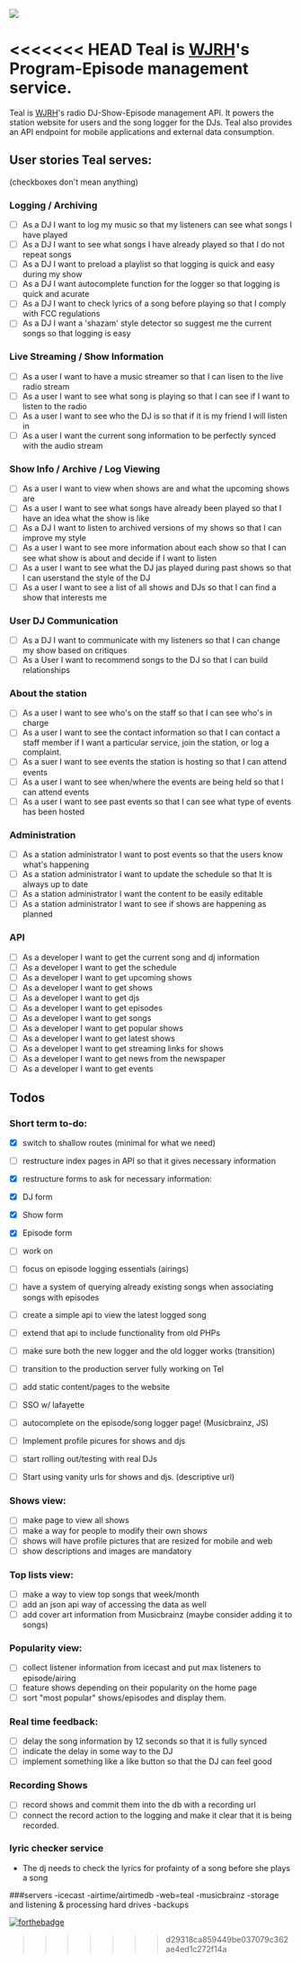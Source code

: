 ![](http://wjrh.org/teal-logo.png)

<<<<<<< HEAD
Teal is [WJRH](http://wjrh.org)'s Program-Episode management service.
=======
Teal is [WJRH](http://wjrh.org)'s radio DJ-Show-Episode management API. It powers the station website for users and the song logger for the DJs. Teal also provides an API endpoint for mobile applications and external data consumption.

## User stories Teal serves:
(checkboxes don't mean anything)
### Logging / Archiving
 - [ ] As a DJ I want to log my music so that my listeners can see what songs I have played
 - [ ] As a DJ I want to see what songs I have already played so that I do not repeat songs
 - [ ] As a DJ I want to preload a playlist so that logging is quick and easy during my show
 - [ ] As a DJ I want autocomplete function for the logger so that logging is quick and acurate
 - [ ] As a DJ I want to check lyrics of a song before playing so that I comply with FCC regulations
 - [ ] As a DJ I want a 'shazam' style detector so suggest me the current songs so that logging is easy
  
### Live Streaming / Show Information
 - [ ] As a user I want to have a music streamer so that I can lisen to the live radio stream
 - [ ] As a user I want to see what song is playing so that I can see if I want to listen to the radio
 - [ ] As a user I want to see who the DJ is so that if it is my friend I will listen in
 - [ ] As a user I want the current song information to be perfectly synced with the audio stream

### Show Info /  Archive / Log Viewing
 - [ ] As a user I want to view when shows are and what the upcoming shows are
 - [ ] As a user I want to see what songs have already been played so that I have an idea what the show is like 
 - [ ] As a DJ I want to listen to archived versions of my shows so that I can improve my style
 - [ ] As a user I want to see more information about each show so that I can see what show is about and decide if I want to listen
 - [ ] As a user I want to see what the DJ jas played during past shows so that I can userstand the style of the DJ
 - [ ] As a user I want to see a list of all shows and DJs so that I can find a show that interests me

### User DJ Communication
 - [ ] As a DJ I want to communicate with my listeners so that I can change my show based on critiques
 - [ ] As a User I want to recommend songs to the DJ so that I can build relationships 

### About the station
 - [ ] As a user I want to see who's on the staff so that I can see who's in charge
 - [ ] As a user I want to see the contact information so that I can contact a staff member if I want a particular service, join the station, or log a complaint.
 - [ ] As a suer I want to see events the station is hosting so that I can attend events
 - [ ] As a user I want to see when/where the events are being held so that I can attend events
 - [ ] As a user I want to see past events so that I can see what type of events has been hosted

### Administration
 - [ ] As a station administrator I want to post events so that the users know what's happening
 - [ ] As a station administrator I want to update the schedule so that It is always up to date
 - [ ] As a station administrator I want the content to be easily editable
 - [ ] As a station administrator I want to see if shows are happening as planned

### API
 - [ ] As a developer I want to get the current song and dj information
 - [ ] As a developer I want to get the schedule
 - [ ] As a developer I want to get upcoming shows
 - [ ] As a developer I want to get shows
 - [ ] As a developer I want to get djs
 - [ ] As a developer I want to get episodes
 - [ ] As a developer I want to get songs
 - [ ] As a developer I want to get popular shows
 - [ ] As a developer I want to get latest shows
 - [ ] As a developer I want to get streaming links for shows
 - [ ] As a developer I want to get news from the newspaper
 - [ ] As a developer I want to get events

## Todos
### Short term to-do:
- [x] switch to shallow routes (minimal for what we need)
- [ ] restructure index pages in API so that it gives necessary information
- [X] restructure forms to ask for necessary information:
- [x] DJ form
- [x] Show form
- [x] Episode form
- [ ] work on 
- [ ] focus on episode logging essentials (airings)

- [ ] have a system of querying already existing songs when associating songs with episodes

- [ ] create a simple api to view the latest logged song
- [ ] extend that api to include functionality from old PHPs
- [ ] make sure both the new logger and the old logger works (transition)
- [ ] transition to the production server fully working on Tel

- [ ] add static content/pages to the website

- [ ] SSO w/ lafayette

- [ ] autocomplete on the episode/song logger page! (Musicbrainz, JS)

- [ ] Implement profile picures for shows and djs

- [ ] start rolling out/testing with real DJs
- [ ] Start using vanity urls for shows and djs. (descriptive url)

### Shows view:
- [ ] make page to view all shows
- [ ] make a way for people to modify their own shows
- [ ] shows will have profile pictures that are resized for mobile and web
- [ ] show descriptions and images are mandatory

### Top lists view:
- [ ] make a way to view top songs that week/month
- [ ] add an json api way of accessing the data as well
- [ ] add cover art information from Musicbrainz (maybe consider adding it to songs)

### Popularity view:
- [ ] collect listener information from icecast and put max listeners to episode/airing
- [ ] feature shows depending on their popularity on the home page
- [ ] sort "most popular" shows/episodes and display them.

### Real time feedback:
- [ ] delay the song information by 12 seconds so that it is fully synced
- [ ] indicate the delay in some way to the DJ
- [ ] implement something like a like button so that the DJ can feel good

### Recording Shows
- [ ] record shows and commit them into the db with a recording url
- [ ] connect the record action to the logging and make it clear that it is being recorded.

### lyric checker service
- The dj needs to check the lyrics for profainty of a song before she plays a song

###servers
-icecast
-airtime/airtimedb
-web=teal
-musicbrainz
-storage and listening & processing hard drives
-backups

[![forthebadge](http://forthebadge.com/images/badges/built-with-love.svg)](http://forthebadge.com)

>>>>>>> d29318ca859449be037079c362ae4ed1c272f14a
